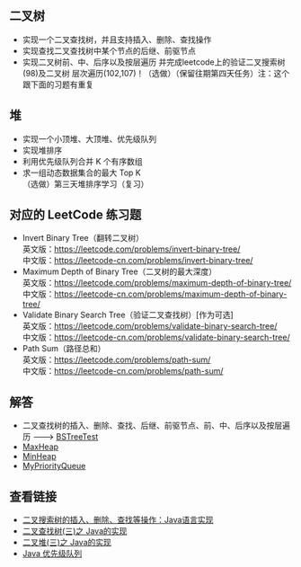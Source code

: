 ## 二叉树 
-   实现一个二叉查找树，并且支持插入、删除、查找操作
-   实现查找二叉查找树中某个节点的后继、前驱节点
-   实现二叉树前、中、后序以及按层遍历
并完成leetcode上的验证二叉搜索树(98)及二叉树 层次遍历(102,107)！（选做）（保留往期第四天任务）注：这个跟下面的习题有重复
## 堆
-   实现一个小顶堆、大顶堆、优先级队列
-   实现堆排序 
-   利用优先级队列合并 K 个有序数组
-   求一组动态数据集合的最大 Top K  
（选做）第三天堆排序学习（复习）    

## 对应的 LeetCode 练习题 
-   Invert Binary Tree（翻转二叉树）   
英文版：https://leetcode.com/problems/invert-binary-tree/           
中文版：https://leetcode-cn.com/problems/invert-binary-tree/        
-   Maximum Depth of Binary Tree（二叉树的最大深度）  
英文版：https://leetcode.com/problems/maximum-depth-of-binary-tree/         
中文版：https://leetcode-cn.com/problems/maximum-depth-of-binary-tree/      
-   Validate Binary Search Tree（验证二叉查找树）[作为可选]  
英文版：https://leetcode.com/problems/validate-binary-search-tree/              
中文版：https://leetcode-cn.com/problems/validate-binary-search-tree/       
-   Path Sum（路径总和）      
英文版：https://leetcode.com/problems/path-sum/                 
中文版：https://leetcode-cn.com/problems/path-sum/          

## 解答
-   二叉查找树的插入、删除、查找、后继、前驱节点、前、中、后序以及按层遍历 --->
    [BSTreeTest](https://github.com/GavinAlison/leetcode/blob/master/algorithm/src/main/java/com/alison/Bst/BSTreeTest.java)
-   [MaxHeap](https://github.com/GavinAlison/leetcode/blob/master/algorithm/src/main/java/com/alison/heap/MaxHeap.java)
-   [MinHeap](https://github.com/GavinAlison/leetcode/blob/master/algorithm/src/main/java/com/alison/heap/MinHeap.java)
-   [MyPriorityQueue](https://github.com/GavinAlison/leetcode/blob/master/algorithm/src/main/java/com/alison/heap/MyPriorityQueue.java)

## 查看链接
-   [二叉搜索树的插入、删除、查找等操作：Java语言实现](https://blog.csdn.net/cqulun123/article/details/80383630)
-   [二叉查找树(三)之 Java的实现](https://www.cnblogs.com/skywang12345/p/3576452.html)
-   [二叉堆(三)之 Java的实现](https://www.cnblogs.com/skywang12345/p/3610390.html)
-   [Java 优先级队列](https://blog.csdn.net/weixin_43320847/article/details/83043484)

